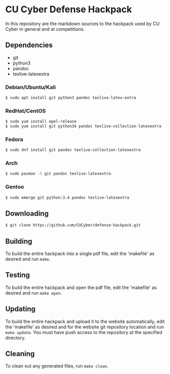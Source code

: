 CU Cyber Defense Hackpack
=========================

In this repository are the markdown sources to the hackpack used by CU Cyber in general and at competitions.


## Dependencies

* git
* python3
* pandoc
* texlive-latexextra


### Debian/Ubuntu/Kali

```sh
$ sudo apt install git python3 pandoc texlive-latex-extra
```


### RedHat/CentOS

```sh
$ sudo yum install epel-release
$ sudo yum install git python34 pandoc texlive-collection-latexextra
```


### Fedora

```sh
$ sudo dnf install git pandoc texlive-collection-latexextra
```


### Arch

```sh
$ sudo pacman -S git pandoc texlive-latexextra
```


### Gentoo

```sh
$ sudo emerge git python:3.4 pandoc texlive-latexextra
```


## Downloading

```sh
$ git clone https://github.com/CUCyber/defense-hackpack.git
```


## Building

To build the entire hackpack into a single pdf file, edit the 'makefile' as desired and run `make`.


## Testing

To build the entire hackpack and open the pdf file, edit the 'makefile' as desired and run `make open`.


## Updating

To build the entire hackpack and upload it to the website automatically, edit the 'makefile' as desired and for the website git repository location and run `make update`. You must have push access to the repository at the specified directory.


## Cleaning

To clean out any generated files, run `make clean`.

